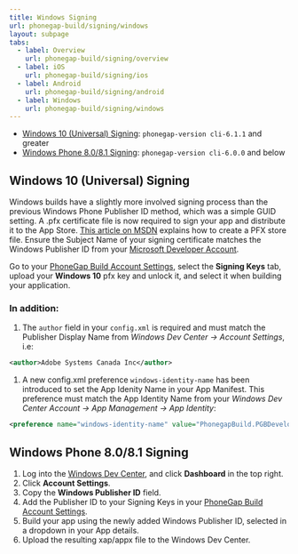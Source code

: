 ```yaml
---
title: Windows Signing
url: phonegap-build/signing/windows
layout: subpage
tabs: 
  - label: Overview
    url: phonegap-build/signing/overview
  - label: iOS
    url: phonegap-build/signing/ios
  - label: Android
    url: phonegap-build/signing/android
  - label: Windows
    url: phonegap-build/signing/windows 
---
```


- [Windows 10 (Universal) Signing](#windows): `phonegap-version cli-6.1.1` and greater
- [Windows Phone 8.0/8.1 Signing](#winphone8): `phonegap-version cli-6.0.0` and below

<a class="anchor" id="windows"></a>

## Windows 10 (Universal) Signing

Windows builds have a slightly more involved signing process than the previous Windows Phone Publisher ID method, which was a simple GUID setting. A .pfx certificate file is now required to sign your app and distribute it to the App Store. [This article on MSDN](https://docs.microsoft.com/en-us/windows/uwp/packaging/create-certificate-package-signing) explains how to create a PFX store file. Ensure the Subject Name of your signing certificate matches the Windows Publisher ID from your [Microsoft Developer Account](https://developer.microsoft.com/en-us/dashboard/account/management).

Go to your [PhoneGap Build Account Settings](https://build.phonegap.com/people/edit), select the **Signing Keys** tab, upload your **Windows 10** pfx key and unlock it, and select it when building your application.

### In addition:

1. The `author` field in your `config.xml` is required and must match the Publisher Display Name from *Windows Dev Center -> Account Settings*, i.e:

  ```xml
  <author>Adobe Systems Canada Inc</author>
  ```

1. A new config.xml preference `windows-identity-name` has been introduced to set the App Idenity Name in your App Manifest. This preference must match the App Identity Name from your *Windows Dev Center Account -> App Management -> App Identity*:

  ```xml
  <preference name="windows-identity-name" value="PhonegapBuild.PGBDeveloper" />
  ```

<a class="anchor" id="winphone8"></a>

## Windows Phone 8.0/8.1 Signing

1. Log into the [Windows Dev Center](http://dev.windows.com), and click **Dashboard** in the top right.
1. Click **Account Settings**.
1. Copy the **Windows Publisher ID** field.
1. Add the Publisher ID to your Signing Keys in your [PhoneGap Build Account Settings](https://build.phonegap.com/people/edit).
1. Build your app using the newly added Windows Publisher ID, selected in a dropdown in your App details.
1. Upload the resulting xap/appx file to the Windows Dev Center.

